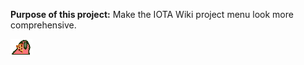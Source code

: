 <!-- TITLE: Dummy Project -->
<!-- SUBTITLE: by pizzaparrot -->

**Purpose of this project:** Make the IOTA Wiki project menu look more comprehensive.

![pizzaparrot](/uploads/wiki/pizzaparrot.gif "pizzaparrot")